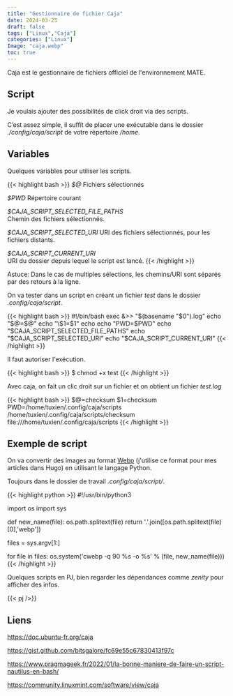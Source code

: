 ```yaml
---
title: "Gestionnaire de fichier Caja"
date: 2024-03-25
draft: false
tags: ["Linux","Caja"]
categories: ["Linux"]
Image: "caja.webp"
toc: true
---
```

Caja est le gestionnaire de fichiers officiel de l'environnement MATE. 


## Script 
Je voulais ajouter des possibilités de click droit via des scripts. 

C’est assez simple, il suffit de placer une exécutable dans le dossier *./config/caja/script* de votre répertoire */home*.

<!--more-->

## Variables

Quelques variables pour utiliser les scripts.

{{< highlight bash  >}}
*$@* Fichiers sélectionnés 

*$PWD* Répertoire courant 

*$CAJA_SCRIPT_SELECTED_FILE_PATHS*  
Chemin des fichiers sélectionnés.

*$CAJA_SCRIPT_SELECTED_URI* 
URI des fichiers sélectionnés, pour les fichiers distants.

*$CAJA_SCRIPT_CURRENT_URI*   
URI du dossier depuis lequel le script est lancé.
{{< /highlight >}}


Astuce: Dans le cas de multiples sélections, les chemins/URI sont séparés par des retours à la ligne.

On va tester dans un script en créant un fichier *test* dans le dossier *.config/caja/script*.


{{< highlight bash  >}}
#!/bin/bash
exec &>> "$(basename "$0").log"
echo "\$@=$@"
echo "\$1=$1"
echo
echo "PWD=$PWD"
echo "$CAJA_SCRIPT_SELECTED_FILE_PATHS"
echo "$CAJA_SCRIPT_SELECTED_URI" 
echo "$CAJA_SCRIPT_CURRENT_URI"
{{< /highlight >}}

Il faut autoriser l'exécution.

{{< highlight bash  >}}
$ chmod +x test
{{< /highlight >}}

Avec caja, on fait  un clic droit sur un fichier et on obtient un fichier *test.log*

{{< highlight bash  >}}
$@=checksum
$1=checksum
PWD=/home/tuxien/.config/caja/scripts
/home/tuxien/.config/caja/scripts/checksum
file:///home/tuxien/.config/caja/scripts
{{< /highlight >}}

## Exemple de script 
On va convertir des images au format [Webp](https://fr.wikipedia.org/wiki/WebP) (j'utilise ce format pour mes articles dans Hugo) en utilisant le langage Python.

Toujours dans le dossier de travail *.config/caja/script/*.

{{< highlight python  >}}
#!/usr/bin/python3

import os
import sys

def new_name(file):
    os.path.splitext(file)
    return '.'.join([os.path.splitext(file)[0],'webp'])

files = sys.argv[1:]

for file in files:
    os.system('cwebp -q 90 %s -o %s' % (file, new_name(file)))
{{< /highlight >}}

Quelques scripts en PJ, bien regarder les dépendances comme *zenity* pour afficher des infos.

{{< pj />}}

## Liens

https://doc.ubuntu-fr.org/caja

https://gist.github.com/bitsgalore/fc69e55c67830413f97c

https://www.pragmageek.fr/2022/01/la-bonne-maniere-de-faire-un-script-nautilus-en-bash/

https://community.linuxmint.com/software/view/caja
